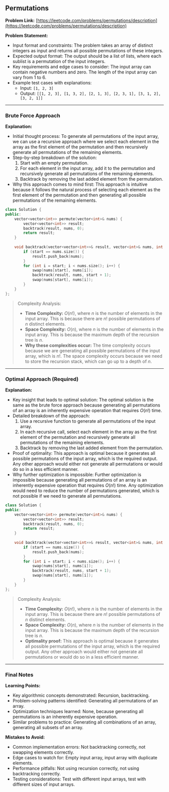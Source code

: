 ## Permutations
**Problem Link:** [https://leetcode.com/problems/permutations/description](https://leetcode.com/problems/permutations/description)

**Problem Statement:**
- Input format and constraints: The problem takes an array of distinct integers as input and returns all possible permutations of these integers.
- Expected output format: The output should be a list of lists, where each sublist is a permutation of the input integers.
- Key requirements and edge cases to consider: The input array can contain negative numbers and zero. The length of the input array can vary from 1 to 6.
- Example test cases with explanations:
  - Input: `[1, 2, 3]`
  - Output: `[[1, 2, 3], [1, 3, 2], [2, 1, 3], [2, 3, 1], [3, 1, 2], [3, 2, 1]]`

---

### Brute Force Approach

**Explanation:**
- Initial thought process: To generate all permutations of the input array, we can use a recursive approach where we select each element in the array as the first element of the permutation and then recursively generate all permutations of the remaining elements.
- Step-by-step breakdown of the solution:
  1. Start with an empty permutation.
  2. For each element in the input array, add it to the permutation and recursively generate all permutations of the remaining elements.
  3. Backtrack by removing the last added element from the permutation.
- Why this approach comes to mind first: This approach is intuitive because it follows the natural process of selecting each element as the first element of the permutation and then generating all possible permutations of the remaining elements.

```cpp
class Solution {
public:
    vector<vector<int>> permute(vector<int>& nums) {
        vector<vector<int>> result;
        backtrack(result, nums, 0);
        return result;
    }
    
    void backtrack(vector<vector<int>>& result, vector<int>& nums, int start) {
        if (start == nums.size()) {
            result.push_back(nums);
        }
        for (int i = start; i < nums.size(); i++) {
            swap(nums[start], nums[i]);
            backtrack(result, nums, start + 1);
            swap(nums[start], nums[i]);
        }
    }
};
```

> Complexity Analysis:
> - **Time Complexity:** $O(n!)$, where $n$ is the number of elements in the input array. This is because there are $n!$ possible permutations of $n$ distinct elements.
> - **Space Complexity:** $O(n)$, where $n$ is the number of elements in the input array. This is because the maximum depth of the recursion tree is $n$.
> - **Why these complexities occur:** The time complexity occurs because we are generating all possible permutations of the input array, which is $n!$. The space complexity occurs because we need to store the recursion stack, which can go up to a depth of $n$.

---

### Optimal Approach (Required)

**Explanation:**
- Key insight that leads to optimal solution: The optimal solution is the same as the brute force approach because generating all permutations of an array is an inherently expensive operation that requires $O(n!)$ time.
- Detailed breakdown of the approach:
  1. Use a recursive function to generate all permutations of the input array.
  2. In each recursive call, select each element in the array as the first element of the permutation and recursively generate all permutations of the remaining elements.
  3. Backtrack by removing the last added element from the permutation.
- Proof of optimality: This approach is optimal because it generates all possible permutations of the input array, which is the required output. Any other approach would either not generate all permutations or would do so in a less efficient manner.
- Why further optimization is impossible: Further optimization is impossible because generating all permutations of an array is an inherently expensive operation that requires $O(n!)$ time. Any optimization would need to reduce the number of permutations generated, which is not possible if we need to generate all permutations.

```cpp
class Solution {
public:
    vector<vector<int>> permute(vector<int>& nums) {
        vector<vector<int>> result;
        backtrack(result, nums, 0);
        return result;
    }
    
    void backtrack(vector<vector<int>>& result, vector<int>& nums, int start) {
        if (start == nums.size()) {
            result.push_back(nums);
        }
        for (int i = start; i < nums.size(); i++) {
            swap(nums[start], nums[i]);
            backtrack(result, nums, start + 1);
            swap(nums[start], nums[i]);
        }
    }
};
```

> Complexity Analysis:
> - **Time Complexity:** $O(n!)$, where $n$ is the number of elements in the input array. This is because there are $n!$ possible permutations of $n$ distinct elements.
> - **Space Complexity:** $O(n)$, where $n$ is the number of elements in the input array. This is because the maximum depth of the recursion tree is $n$.
> - **Optimality proof:** This approach is optimal because it generates all possible permutations of the input array, which is the required output. Any other approach would either not generate all permutations or would do so in a less efficient manner.

---

### Final Notes

**Learning Points:**
- Key algorithmic concepts demonstrated: Recursion, backtracking.
- Problem-solving patterns identified: Generating all permutations of an array.
- Optimization techniques learned: None, because generating all permutations is an inherently expensive operation.
- Similar problems to practice: Generating all combinations of an array, generating all subsets of an array.

**Mistakes to Avoid:**
- Common implementation errors: Not backtracking correctly, not swapping elements correctly.
- Edge cases to watch for: Empty input array, input array with duplicate elements.
- Performance pitfalls: Not using recursion correctly, not using backtracking correctly.
- Testing considerations: Test with different input arrays, test with different sizes of input arrays.